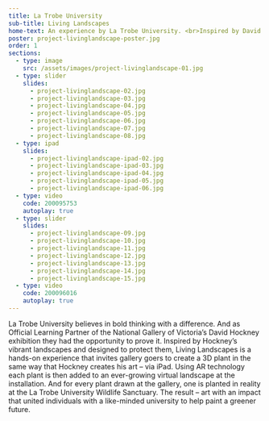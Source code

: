 ```yaml
---
title: La Trobe University
sub-title: Living Landscapes
home-text: An experience by La Trobe University. <br>Inspired by David Hockney.
poster: project-livinglandscape-poster.jpg
order: 1
sections:
  - type: image
    src: /assets/images/project-livinglandscape-01.jpg
  - type: slider
    slides:
      - project-livinglandscape-02.jpg
      - project-livinglandscape-03.jpg
      - project-livinglandscape-04.jpg
      - project-livinglandscape-05.jpg
      - project-livinglandscape-06.jpg
      - project-livinglandscape-07.jpg
      - project-livinglandscape-08.jpg
  - type: ipad
    slides:
      - project-livinglandscape-ipad-02.jpg
      - project-livinglandscape-ipad-03.jpg
      - project-livinglandscape-ipad-04.jpg
      - project-livinglandscape-ipad-05.jpg
      - project-livinglandscape-ipad-06.jpg
  - type: video
    code: 200095753
    autoplay: true
  - type: slider
    slides:
      - project-livinglandscape-09.jpg
      - project-livinglandscape-10.jpg
      - project-livinglandscape-11.jpg
      - project-livinglandscape-12.jpg
      - project-livinglandscape-13.jpg
      - project-livinglandscape-14.jpg
      - project-livinglandscape-15.jpg
  - type: video
    code: 200096016
    autoplay: true
---
```

La Trobe University believes in bold thinking with a difference. And as Official Learning Partner of the National Gallery of Victoria’s David Hockney exhibition they had the opportunity to prove it. Inspired by Hockney’s vibrant landscapes and designed to protect them, Living Landscapes is a hands-on experience that invites gallery goers to create a 3D plant in the same way that Hockney creates his art – via iPad. Using AR technology each plant is then added to an ever-growing virtual landscape at the installation. And for every plant drawn at the gallery, one is planted in reality at the La Trobe University Wildlife Sanctuary.  The result – art with an impact that united individuals with a like-minded university to help paint a greener future.
